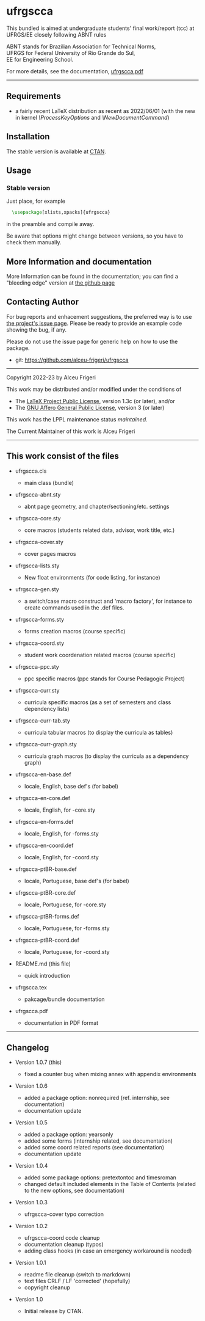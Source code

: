 ufrgscca
==========
This bundled is aimed at undergraduate students'
final work/report (tcc) at UFRGS/EE closely following ABNT rules

ABNT stands for Brazilian Association for Technical Norms, </br>
UFRGS for Federal University of Rio Grande do Sul, </br>
EE for Engineering School.

For more details, see the documentation,
[ufrgscca.pdf](http://mirrors.ctan.org/macros/latex/contrib/ufrgscca/doc/ufrgscca.pdf)

--------------

## Requirements
* a fairly recent LaTeX distribution as recent as 2022/06/01
(with the new in kernel *\ProcessKeyOptions* and *\NewDocumentCommand*)

## Installation
The stable version is available at [CTAN](https://ctan.org/pkg/ufrgscca).

## Usage
### Stable version
Just place, for example
```latex
  \usepackage[xlists,xpacks]{ufrgscca}
```

in the preamble and compile away.

Be aware that options might change between versions,
so you have to check them manually.

## More Information and documentation
More Information can be found in the documentation; you can find a  "bleeding edge" version
at [the github page](http://github.com/alceu-frigeri/ufrgscca)

## Contacting Author

For bug reports and enhacement suggestions, the preferred way is to use
[the project's issue page](https://github.com/alceu-frigeri/ufrgscca/issues).
Please be ready to provide an example code showing the bug, if any.

Please do not use the issue page for generic help on how to use the package.

* git: https://github.com/alceu-frigeri/ufrgscca

-------------
Copyright 2022-23 by Alceu Frigeri

 This work may be distributed and/or modified under the
 conditions of

 * The [LaTeX Project Public License](http://www.latex-project.org/lppl.txt), version 1.3c (or later), and/or
 * The [GNU Affero General Public License](https://www.gnu.org/licenses/agpl-3.0.html), version 3 (or later)

This work has the LPPL maintenance status *maintained*.

The Current Maintainer of this work is Alceu Frigeri

-------------
## This work consist of the files


* ufrgscca.cls
    - main class (bundle)

* ufrgscca-abnt.sty
    - abnt page geometry, and chapter/sectioning/etc. settings
* ufrgscca-core.sty
    - core macros (students related data, advisor, work title, etc.)
* ufrgscca-cover.sty
    - cover pages macros
* ufrgscca-lists.sty
    - New float environments (for code listing, for instance)
* ufrgscca-gen.sty
    - a switch/case macro construct and
      'macro factory', for instance to create commands used in the .def files.
* ufrgscca-forms.sty
    - forms creation macros (course specific)
* ufrgscca-coord.sty
    - student work coordenation related macros (course specific)
* ufrgscca-ppc.sty
    - ppc specific macros (ppc stands for Course Pedagogic Project)
* ufrgscca-curr.sty
    - curricula specific macros (as a set of semesters and class dependency lists)
* ufrgscca-curr-tab.sty
    - curricula tabular macros (to display the curricula as tables)
* ufrgscca-curr-graph.sty
    - curricula graph macros (to display the curricula as a dependency graph)

* ufrgscca-en-base.def
    - locale, English, base def's (for babel)
* ufrgscca-en-core.def
    - locale, English, for -core.sty
* ufrgscca-en-forms.def
    - locale, English, for -forms.sty
* ufrgscca-en-coord.def
    - locale, English, for -coord.sty

* ufrgscca-ptBR-base.def
    - locale, Portuguese, base def's (for babel)
* ufrgscca-ptBR-core.def
    - locale, Portuguese, for -core.sty
* ufrgscca-ptBR-forms.def
    - locale, Portuguese, for -forms.sty
* ufrgscca-ptBR-coord.def
    - locale, Portuguese, for -coord.sty

* README.md  (this file)
    - quick introduction

* ufrgscca.tex
    - pakcage/bundle documentation
* ufrgscca.pdf
    - documentation in PDF format

-------------

## Changelog
* Version 1.0.7 (this)
    - fixed a counter bug when mixing annex with appendix environments

* Version 1.0.6
    - added a package option: nonrequired (ref. internship, see documentation)
    - documentation update

* Version 1.0.5
    - added a package option: yearsonly
    - added some forms (internship related, see documentation)
    - added some coord related reports (see documentation)
    - documentation update

* Version 1.0.4
    - added some package options: pretextontoc and timesroman
    - changed default included elements in the Table of Contents (related to the new options, see documentation)

* Version 1.0.3
    - ufrgscca-cover typo correction

* Version 1.0.2
    - ufrgscca-coord code cleanup
    - documentation cleanup (typos)
    - adding class hooks (in case an emergency workaround is needed)

* Version 1.0.1
    - readme file cleanup (switch to markdown)
    - text files CRLF / LF 'corrected' (hopefully)
	- copyright cleanup

* Version 1.0
    - Initial release  by CTAN.


